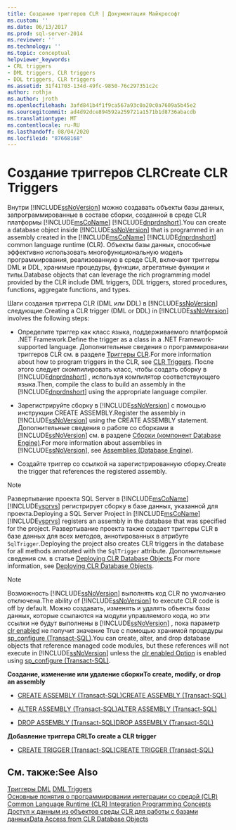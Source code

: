 ```yaml
---
title: Создание триггеров CLR | Документация Майкрософт
ms.custom: ''
ms.date: 06/13/2017
ms.prod: sql-server-2014
ms.reviewer: ''
ms.technology: ''
ms.topic: conceptual
helpviewer_keywords:
- CRL triggers
- DML triggers, CLR triggers
- DDL triggers, CLR triggers
ms.assetid: 31f41703-134d-49fc-9850-76c297351c2c
author: rothja
ms.author: jroth
ms.openlocfilehash: 3afd841b4f1f9ca567a93c0a20c0a7609a5b45e2
ms.sourcegitcommit: ad4d92dce894592a259721a1571b1d8736abacdb
ms.translationtype: MT
ms.contentlocale: ru-RU
ms.lasthandoff: 08/04/2020
ms.locfileid: "87668168"
---
```

# <a name="create-clr-triggers"></a><span data-ttu-id="68fde-102">Создание триггеров CLR</span><span class="sxs-lookup"><span data-stu-id="68fde-102">Create CLR Triggers</span></span>
  <span data-ttu-id="68fde-103">Внутри [!INCLUDE[ssNoVersion](../../includes/ssnoversion-md.md)] можно создавать объекты базы данных, запрограммированные в составе сборки, созданной в среде CLR платформы [!INCLUDE[msCoName](../../includes/msconame-md.md)] [!INCLUDE[dnprdnshort](../../includes/dnprdnshort-md.md)].</span><span class="sxs-lookup"><span data-stu-id="68fde-103">You can create a database object inside [!INCLUDE[ssNoVersion](../../includes/ssnoversion-md.md)] that is programmed in an assembly created in the [!INCLUDE[msCoName](../../includes/msconame-md.md)] [!INCLUDE[dnprdnshort](../../includes/dnprdnshort-md.md)] common language runtime (CLR).</span></span> <span data-ttu-id="68fde-104">Объекты базы данных, способные эффективно использовать многофункциональную модель программирования, реализованную в среде CLR, включают триггеры DML и DDL, хранимые процедуры, функции, агрегатные функции и типы.</span><span class="sxs-lookup"><span data-stu-id="68fde-104">Database objects that can leverage the rich programming model provided by the CLR include DML triggers, DDL triggers, stored procedures, functions, aggregate functions, and types.</span></span>  
  
 <span data-ttu-id="68fde-105">Шаги создания триггера CLR (DML или DDL) в [!INCLUDE[ssNoVersion](../../includes/ssnoversion-md.md)] следующие.</span><span class="sxs-lookup"><span data-stu-id="68fde-105">Creating a CLR trigger (DML or DDL) in [!INCLUDE[ssNoVersion](../../includes/ssnoversion-md.md)] involves the following steps:</span></span>  
  
-   <span data-ttu-id="68fde-106">Определите триггер как класс языка, поддерживаемого платформой .NET Framework.</span><span class="sxs-lookup"><span data-stu-id="68fde-106">Define the trigger as a class in a .NET Framework-supported language.</span></span> <span data-ttu-id="68fde-107">Дополнительные сведения о программировании триггеров CLR см. в разделе [Триггеры CLR](../../database-engine/dev-guide/clr-triggers.md).</span><span class="sxs-lookup"><span data-stu-id="68fde-107">For more information about how to program triggers in the CLR, see [CLR Triggers](../../database-engine/dev-guide/clr-triggers.md).</span></span> <span data-ttu-id="68fde-108">После этого следует скомпилировать класс, чтобы создать сборку в [!INCLUDE[dnprdnshort](../../includes/dnprdnshort-md.md)] , используя компилятор соответствующего языка.</span><span class="sxs-lookup"><span data-stu-id="68fde-108">Then, compile the class to build an assembly in the [!INCLUDE[dnprdnshort](../../includes/dnprdnshort-md.md)] using the appropriate language compiler.</span></span>  
  
-   <span data-ttu-id="68fde-109">Зарегистрируйте сборку в [!INCLUDE[ssNoVersion](../../includes/ssnoversion-md.md)] с помощью инструкции CREATE ASSEMBLY.</span><span class="sxs-lookup"><span data-stu-id="68fde-109">Register the assembly in [!INCLUDE[ssNoVersion](../../includes/ssnoversion-md.md)] using the CREATE ASSEMBLY statement.</span></span> <span data-ttu-id="68fde-110">Дополнительные сведения о работе со сборками в [!INCLUDE[ssNoVersion](../../includes/ssnoversion-md.md)] см. в разделе [Сборки (компонент Database Engine)](../clr-integration/assemblies-database-engine.md).</span><span class="sxs-lookup"><span data-stu-id="68fde-110">For more information about assemblies in [!INCLUDE[ssNoVersion](../../includes/ssnoversion-md.md)], see [Assemblies &#40;Database Engine&#41;](../clr-integration/assemblies-database-engine.md).</span></span>  
  
-   <span data-ttu-id="68fde-111">Создайте триггер со ссылкой на зарегистрированную сборку.</span><span class="sxs-lookup"><span data-stu-id="68fde-111">Create the trigger that references the registered assembly.</span></span>  
  
> [!NOTE]  
>  <span data-ttu-id="68fde-112">Развертывание проекта SQL Server в [!INCLUDE[msCoName](../../includes/msconame-md.md)][!INCLUDE[vsprvs](../../includes/vsprvs-md.md)] регистрирует сборку в базе данных, указанной для проекта.</span><span class="sxs-lookup"><span data-stu-id="68fde-112">Deploying a SQL Server Project in [!INCLUDE[msCoName](../../includes/msconame-md.md)][!INCLUDE[vsprvs](../../includes/vsprvs-md.md)] registers an assembly in the database that was specified for the project.</span></span> <span data-ttu-id="68fde-113">Развертывание проекта также создает триггеры CLR в базе данных для всех методов, аннотированных в атрибуте `SqlTrigger`.</span><span class="sxs-lookup"><span data-stu-id="68fde-113">Deploying the project also creates CLR triggers in the database for all methods annotated with the `SqlTrigger` attribute.</span></span> <span data-ttu-id="68fde-114">Дополнительные сведения см. в статье [Deploying CLR Database Objects](../clr-integration/deploying-clr-database-objects.md).</span><span class="sxs-lookup"><span data-stu-id="68fde-114">For more information, see [Deploying CLR Database Objects](../clr-integration/deploying-clr-database-objects.md).</span></span>  
  
> [!NOTE]  
>  <span data-ttu-id="68fde-115">Возможность [!INCLUDE[ssNoVersion](../../includes/ssnoversion-md.md)] выполнять код CLR по умолчанию отключена.</span><span class="sxs-lookup"><span data-stu-id="68fde-115">The ability of [!INCLUDE[ssNoVersion](../../includes/ssnoversion-md.md)] to execute CLR code is off by default.</span></span> <span data-ttu-id="68fde-116">Можно создавать, изменять и удалять объекты базы данных, которые ссылаются на модули управляемого кода, но эти ссылки не будут выполнены в [!INCLUDE[ssNoVersion](../../includes/ssnoversion-md.md)] , пока параметр [clr enabled](../../database-engine/configure-windows/clr-enabled-server-configuration-option.md) не получит значение True с помощью хранимой процедуры [sp_configure (Transact-SQL)](/sql/relational-databases/system-stored-procedures/sp-configure-transact-sql).</span><span class="sxs-lookup"><span data-stu-id="68fde-116">You can create, alter, and drop database objects that reference managed code modules, but these references will not execute in [!INCLUDE[ssNoVersion](../../includes/ssnoversion-md.md)] unless the [clr enabled Option](../../database-engine/configure-windows/clr-enabled-server-configuration-option.md) is enabled using [sp_configure (Transact-SQL)](/sql/relational-databases/system-stored-procedures/sp-configure-transact-sql).</span></span>  
  
 <span data-ttu-id="68fde-117">**Создание, изменение или удаление сборки**</span><span class="sxs-lookup"><span data-stu-id="68fde-117">**To create, modify, or drop an assembly**</span></span>  
  
-   [<span data-ttu-id="68fde-118">CREATE ASSEMBLY (Transact-SQL)</span><span class="sxs-lookup"><span data-stu-id="68fde-118">CREATE ASSEMBLY &#40;Transact-SQL&#41;</span></span>](/sql/t-sql/statements/create-assembly-transact-sql)  
  
-   [<span data-ttu-id="68fde-119">ALTER ASSEMBLY (Transact-SQL)</span><span class="sxs-lookup"><span data-stu-id="68fde-119">ALTER ASSEMBLY &#40;Transact-SQL&#41;</span></span>](/sql/t-sql/statements/alter-assembly-transact-sql)  
  
-   [<span data-ttu-id="68fde-120">DROP ASSEMBLY (Transact-SQL)</span><span class="sxs-lookup"><span data-stu-id="68fde-120">DROP ASSEMBLY &#40;Transact-SQL&#41;</span></span>](/sql/t-sql/statements/drop-assembly-transact-sql)  
  
 <span data-ttu-id="68fde-121">**Добавление триггера CRL**</span><span class="sxs-lookup"><span data-stu-id="68fde-121">**To create a CLR trigger**</span></span>  
  
-   [<span data-ttu-id="68fde-122">CREATE TRIGGER (Transact-SQL)</span><span class="sxs-lookup"><span data-stu-id="68fde-122">CREATE TRIGGER &#40;Transact-SQL&#41;</span></span>](/sql/t-sql/statements/create-trigger-transact-sql)  
  
## <a name="see-also"></a><span data-ttu-id="68fde-123">См. также:</span><span class="sxs-lookup"><span data-stu-id="68fde-123">See Also</span></span>  
 <span data-ttu-id="68fde-124">[Триггеры DML](dml-triggers.md) </span><span class="sxs-lookup"><span data-stu-id="68fde-124">[DML Triggers](dml-triggers.md) </span></span>  
 <span data-ttu-id="68fde-125">[Основные понятия о программировании интеграции со средой (CLR)](../clr-integration/common-language-runtime-clr-integration-programming-concepts.md) </span><span class="sxs-lookup"><span data-stu-id="68fde-125">[Common Language Runtime &#40;CLR&#41; Integration Programming Concepts](../clr-integration/common-language-runtime-clr-integration-programming-concepts.md) </span></span>  
 [<span data-ttu-id="68fde-126">Доступ к данным из объектов среды CLR для работы с базами данных</span><span class="sxs-lookup"><span data-stu-id="68fde-126">Data Access from CLR Database Objects</span></span>](../clr-integration/data-access/data-access-from-clr-database-objects.md)  
  
  
